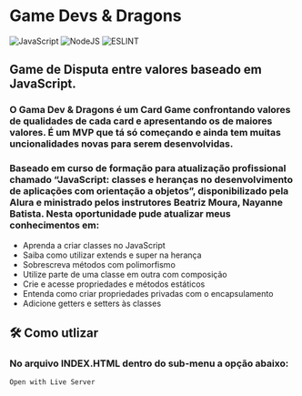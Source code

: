 # Game Devs & Dragons

![JavaScript](https://img.shields.io/badge/JavaScript-F7DF1E?style=for-the-badge&logo=JavaScript&logoColor=white) ![NodeJS](https://img.shields.io/badge/Node.js-43853D?style=for-the-badge&logo=node.js&logoColor=white) ![ESLINT](https://img.shields.io/badge/eslint-3A33D1?style=for-the-badge&logo=eslint&logoColor=white)

## Game de Disputa entre valores baseado em JavaScript.

### O Gama Dev & Dragons é um Card Game confrontando valores de qualidades de cada card e apresentando os de maiores valores. É um MVP que tá só começando e ainda tem muitas uncionalidades novas para serem desenvolvidas.

### Baseado em curso de formação para atualização profissional chamado “JavaScript: classes e heranças no desenvolvimento de aplicações com orientação a objetos”, disponibilizado pela Alura e ministrado pelos instrutores Beatriz Moura, Nayanne Batista. Nesta oportunidade pude atualizar meus conhecimentos em:

* Aprenda a criar classes no JavaScript
* Saiba como utilizar extends e super na herança
* Sobrescreva métodos com polimorfismo
* Utilize parte de uma classe em outra com composição
* Crie e acesse propriedades e métodos estáticos
* Entenda como criar propriedades privadas com o encapsulamento
* Adicione getters e setters às classes

## 🛠️ Como utlizar

### No arquivo INDEX.HTML dentro do sub-menu a opção abaixo:

```
Open with Live Server
```
